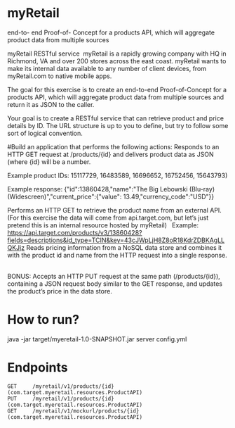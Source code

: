 # myRetail
end-to- end Proof-of- Concept for a products API, which  will aggregate product data from multiple sources 


myRetail RESTful service
 myRetail is a rapidly growing company with HQ in Richmond, VA and over 200 stores across the east coast. myRetail wants to make its internal data available to any number of client devices, from myRetail.com to native mobile apps.
 
The goal for this exercise is to create an end-to-end Proof-of-Concept for a products API, which will aggregate product data from multiple sources and return it as JSON to the caller. 

Your goal is to create a RESTful service that can retrieve product and price details by ID. The URL structure is up to you to define, but try to follow some sort of logical convention.

#Build an application that performs the following actions: 
Responds to an HTTP GET request at /products/{id} and delivers product data as JSON (where {id} will be a number. 

Example product IDs: 15117729, 16483589, 16696652, 16752456, 15643793) 

Example response: {"id":13860428,"name":"The Big Lebowski (Blu-ray) (Widescreen)","current_price":{"value": 13.49,"currency_code":"USD"}}

Performs an HTTP GET to retrieve the product name from an external API. (For this exercise the data will come from api.target.com, but let’s just pretend this is an internal resource hosted by myRetail)  
Example: https://api.target.com/products/v3/13860428?fields=descriptions&id_type=TCIN&key=43cJWpLjH8Z8oR18KdrZDBKAgLLQKJjz
Reads pricing information from a NoSQL data store and combines it with the product id and name from the HTTP request into a single response.  

BONUS: Accepts an HTTP PUT request at the same path (/products/{id}), containing a JSON request body similar to the GET response, and updates the product’s price in the data store.  

# How to run?

java -jar target/myeretail-1.0-SNAPSHOT.jar server config.yml

# Endpoints

	
    GET     /myretail/v1/products/{id} (com.target.myeretail.resources.ProductAPI)
    PUT     /myretail/v1/products/{id} (com.target.myeretail.resources.ProductAPI)
    GET     /myretail/v1/mockurl/products/{id} (com.target.myeretail.resources.ProductAPI)




